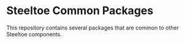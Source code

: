 # Steeltoe Common Packages

This repository contains several packages that are common to other Steeltoe components.

